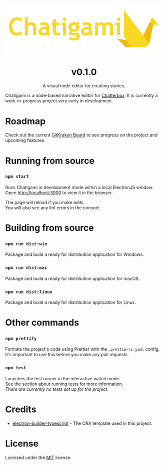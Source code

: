 <p align="center"><img src="./docs/assets/Chatigami.png" /></p>

<h1 align="center">v0.1.0</h1>
<p align="center">A visual node editor for creating stories.</p>

Chatigami is a node-based narrative editor for [Chatterbox](https://github.com/JujuAdams/Chatterbox). It is currently a work-in-progress project very early in development.

# Roadmap
Check out the current [GitKraken Board](https://app.gitkraken.com/glo/board/YQ_XjOhCCwARouFS) to see progress on the project and upcoming features.

# Running from source

### `npm start`

Runs Chatigami in development mode within a local ElectronJS window.\
Open [http://localhost:3000](http://localhost:3000) to view it in the browser.

The page will reload if you make edits.\
You will also see any lint errors in the console.

# Building from source

### `npm run dist:win`

Package and build a ready for distribution application for Windows.

### `npm run dist:mac`

Package and build a ready for distribution application for macOS.

### `npm run dist:linux`

Package and build a ready for distribution application for Linux.

# Other commands

### `npm prettify`

Formats the project's code using Prettier with the `.prettierrc.yaml` config.\
It's important to use this before you make any pull requests.

### `npm test`

Launches the test runner in the interactive watch mode.\
See the section about [running tests](https://facebook.github.io/create-react-app/docs/running-tests) for more information.\
_There are currently no tests set up for the project._

# Credits

* [electron-builder-typescript](https://www.npmjs.com/package/cra-template-electron-builder-typescript) - The CRA template used in this project.

# License

Licensed under the [MIT](./LICENSE.md) license.